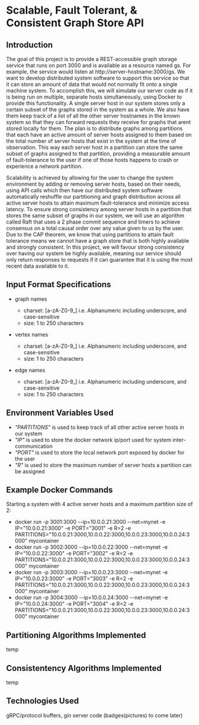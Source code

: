 # Scalable, Fault Tolerant, &amp; Consistent Graph Store API

## Introduction

  The goal of this project is to provide a REST-accessible graph storage service that 
runs on port 3000 and is available as a resource named gs. For example, the service 
would listen at http://server-hostname:3000/gs. We want to develop distributed system 
software to support this service so that it can store an amount of data that would 
not normally fit onto a single machine system. To accomplish this, we will simulate 
our server code as if it is being run on multiple, separate hosts simultaneously, 
using Docker to provide this functionality. A single server host in our system stores 
only a certain subset of the graphs stored in the system as a whole. We also have 
them keep track of a list of all the other server hostnames in the known system so 
that they can forward requests they receive for graphs that arent stored locally for 
them. The plan is to distribute graphs among partitions that each have an active 
amount of server hosts assigned to them based on the total number of server hosts 
that exist in the system at the time of observation. This way each server host in a 
partition can store the same subset of graphs assigned to that partition, providing 
a measurable amount of fault-tolerance to the user if one of those hosts happens to 
crash or experience a network partition. 

  Scalability is achieved by allowing for the
user to change the system environment by adding or removing server hosts, based on 
their needs, using API calls which then have our distributed system software 
automatically reshuffle our partitioning and graph distribution across all active 
server hosts to attain maximum fault-tolerance and minimize access latency. To ensure 
strong consistency among server hosts in a partition that stores the same subset of 
graphs in our system, we will use an algorithm called Raft that uses a 2 phase commit 
sequence and timers to achieve consensus on a total causal order over any value given 
to us by the user. Due to the CAP theorem, we know that using partitions to attain 
fault tolerance means we cannot have a graph store that is both highly available and 
strongly consistent. In this project, we will favour strong consistency over having 
our system be highly available, meaning our service should only return responses to 
requests if it can guarantee that it is using the most recent data available to it.

## Input Format Specifications

- graph names
  - charset: [a-zA-Z0-9_] i.e. Alphanumeric including underscore, and case-sensitive 
  - size:    1 to 250 characters

- vertex names
  - charset: [a-zA-Z0-9_] i.e. Alphanumeric including underscore, and case-sensitive 
  - size:    1 to 250 characters

- edge names
  - charset: [a-zA-Z0-9_] i.e. Alphanumeric including underscore, and case-sensitive 
  - size:    1 to 250 characters

## Environment Variables Used

- _"PARTITIONS"_ is used to keep track of all other active server hosts in our system
- _"IP"_ is used to store the docker network ip/port used for system inter-communication
- _"PORT"_ is used to store the local network port exposed by docker for the user
- _"R"_ is used to store the maximum number of server hosts a partition can be assigned

## Example Docker Commands

Starting a system with 4 active server hosts and a maximum partition size of 2:

- docker run -p 3001:3000 --ip=10.0.0.21:3000 --net=mynet -e IP="10.0.0.21:3000" -e PORT="3001" -e R=2 -e PARTITIONS="10.0.0.21:3000,10.0.0.22:3000,10.0.0.23:3000,10.0.0.24:3000" mycontainer
- docker run -p 3002:3000 --ip=10.0.0.22:3000 --net=mynet -e IP="10.0.0.22:3000" -e PORT="3002" -e R=2 -e PARTITIONS="10.0.0.21:3000,10.0.0.22:3000,10.0.0.23:3000,10.0.0.24:3000" mycontainer
- docker run -p 3003:3000 --ip=10.0.0.23:3000 --net=mynet -e IP="10.0.0.23:3000" -e PORT="3003" -e R=2 -e PARTITIONS="10.0.0.21:3000,10.0.0.22:3000,10.0.0.23:3000,10.0.0.24:3000" mycontainer
- docker run -p 3004:3000 --ip=10.0.0.24:3000 --net=mynet -e IP="10.0.0.24:3000" -e PORT="3004" -e R=2 -e PARTITIONS="10.0.0.21:3000,10.0.0.22:3000,10.0.0.23:3000,10.0.0.24:3000" mycontainer

## Partitioning Algorithms Implemented

temp

## Consistentency Algorithms Implemented

temp

## Technologies Used

gRPC/protocol buffers, gin server code
(badges(pictures) to come later)